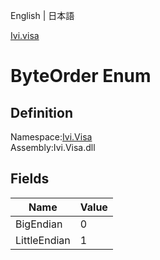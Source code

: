 English | 日本語

[Ivi.visa](Ivi.Visa.md)

# ByteOrder Enum

## Definition
Namespace:[Ivi.Visa](Ivi.Visa.md)<BR>
Assembly:Ivi.Visa.dll

## Fields

|Name|Value|
|---|---|
|BigEndian|0|
|LittleEndian|1|
